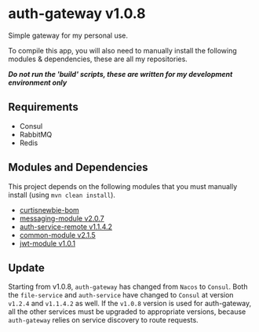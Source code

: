 # auth-gateway v1.0.8

Simple gateway for my personal use.

To compile this app, you will also need to manually install the following modules & dependencies, these are all my repositories.

***Do not run the 'build' scripts, these are written for my development environment only***

## Requirements 

- Consul 
- RabbitMQ
- Redis

## Modules and Dependencies

This project depends on the following modules that you must manually install (using `mvn clean install`).

- [curtisnewbie-bom](https://github.com/CurtisNewbie/curtisnewbie-bom)
- [messaging-module v2.0.7](https://github.com/CurtisNewbie/messaging-module/tree/v2.0.7)
- [auth-service-remote v1.1.4.2](https://github.com/curtisnewbie/auth-service/tree/v1.1.4.2)
- [common-module v2.1.5](https://github.com/CurtisNewbie/common-module/tree/v2.1.5)
- [jwt-module v1.0.1](https://github.com/CurtisNewbie/jwt-module/tree/v1.0.1)

## Update

Starting from v1.0.8, `auth-gateway` has changed from `Nacos` to `Consul`. Both the `file-service` and `auth-service` have changed to `Consul` at version `v1.2.4` and `v1.1.4.2` as well. If the `v1.0.8` version is used for auth-gateway, all the other services must be upgraded to appropriate versions, because `auth-gateway` relies on service discovery to route requests.